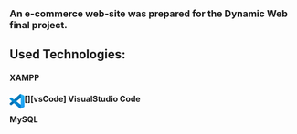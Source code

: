 ### An e-commerce web-site was prepared for the Dynamic Web final project.
## Used Technologies:
#### XAMPP
#### [<img align="left" alt="Visual Studio Code" width="26px" src="https://raw.githubusercontent.com/github/explore/80688e429a7d4ef2fca1e82350fe8e3517d3494d/topics/visual-studio-code/visual-studio-code.png" />][vsCode]  VisualStudio Code
#### MySQL





